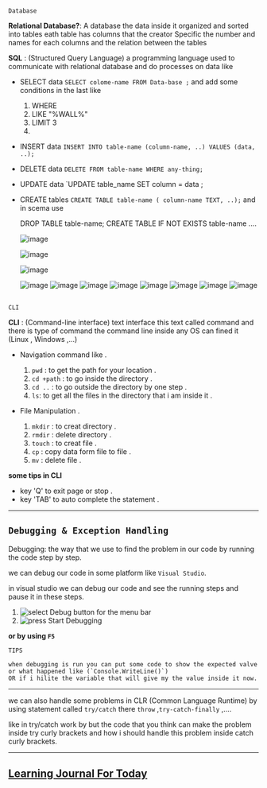 

##
 ```
 Database
```

**Relational Database?**: A database the data inside it organized and sorted into tables eath table has columns that the creator Specific the number and names for each columns and the relation between the tables    

**SQL** : (Structured Query Language) a programming language used to communicate with relational database and do  processes on data like

- SELECT data  `SELECT colome-name FROM Data-base ;` and add some conditions in the last like
    1. WHERE  
    2. LIKE "%WALL%"
    3. LIMIT 3
    4. 
- INSERT data `INSERT INTO table-name (column-name, ..) VALUES (data, ..);` 
- DELETE data `DELETE FROM table-name WHERE any-thing;`
- UPDATE data `UPDATE table_name SET column =  data ;
- CREATE tables `CREATE TABLE table-name ( column-name TEXT, ..);` and in scema use 
    
    DROP TABLE table-name;
    CREATE TABLE IF NOT EXISTS table-name ....

    ![image](https://firebasestorage.googleapis.com/v0/b/f22f-3c23f.appspot.com/o/DotNet%2Fre-sql.PNG?alt=media&token=6b663722-be06-4cb6-a293-7e3f79b76baa)

    ![image](https://firebasestorage.googleapis.com/v0/b/f22f-3c23f.appspot.com/o/DotNet%2Fre-sql-2.PNG?alt=media&token=6d5f88ae-a354-4f7c-9685-286a5f30de8b)

    ![image](https://firebasestorage.googleapis.com/v0/b/f22f-3c23f.appspot.com/o/DotNet%2Fre-sql-3.PNG?alt=media&token=d36d223c-03ba-497d-8d5f-4ac8d94063b0)

     ![image](./image/t4.PNG)
     ![image](./image/ta5.PNG)
     ![image](./image/t13.PNG)
     ![image](./image/t14.PNG)
     ![image](./image/t15.PNG)
     ![image](./image/t16.PNG)
     ![image](./image/t17.PNG)
     ![image](./image/t18.PNG)
##
 ```
CLI
```
**CLI** : (Command-line interface) text interface this text called command and there is type of command
the command line inside any OS can fined it (Linux , Windows ,...)

- Navigation command like .
    1. `pwd` : to get the path for your location .
    2. `cd +path` : to go inside the directory .
    3. `cd ..` : to go outside the directory by one step .
    4. `ls`: to get all the files in the directory that i am inside it .

- File Manipulation .
   1. `mkdir` : to creat directory . 
   2. `rmdir` : delete directory .
   3. `touch` : to creat file .
   4. `cp` : copy data form file to file .
   5. `mv` : delete file .


**some tips in CLI**
 
 - key 'Q' to exit page or stop . 
- key 'TAB' to auto complete the statement .

-----


## ``` Debugging & Exception Handling ```

Debugging: the way that we use to find the problem in our code by running the code step by step.

we can debug our code in some platform like `Visual Studio`.

in visual studio we can debug our code and see the running steps and pause it in these steps.

 1. ![select Debug button for the menu bar](https://firebasestorage.googleapis.com/v0/b/f22f-3c23f.appspot.com/o/re-erorr1.PNG?alt=media&token=2c48de22-8e3a-4d26-8d4f-2a37c47dc539) 
 2. ![press Start Debugging](https://firebasestorage.googleapis.com/v0/b/f22f-3c23f.appspot.com/o/re-erorr2.PNG?alt=media&token=5f766765-e09e-479b-bff7-8b2758a1871f) 

 **or by using `F5`**

 ```
 TIPS

when debugging is run you can put some code to show the expected valve or what happened like (`Console.WriteLine()`)
OR if i hilite the variable that will give my the value inside it now.
```
---
we can also handle some problems in CLR (Common Language Runtime) by using statement called  `try/catch` there `throw` ,`try-catch-finally` ,....

like in try/catch work by but the code that you think can make the problem inside try curly brackets and how i should handle this problem inside catch curly brackets.

----------------------


## [Learning Journal For Today](./readin_journal)